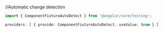 //Automatic change detection

```ts
import { ComponentFixtureAutoDetect } from '@angular/core/testing';

providers: [ { provide: ComponentFixtureAutoDetect, useValue: true } ]
```
